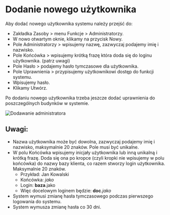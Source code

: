 # Dodanie nowego użytkownika
Aby dodać nowego użytkownika systemu należy przejść do:
- Zakładka Zasoby > menu Funkcje > Administratorzy.
- W nowo otwartym oknie, klikamy na przycisk Nowy.
- Pole Administratorzy > wpisujemy nazwę, zazwyczaj podajemy imię i nazwisko.
- Pole Końcówka > wpisujemy krótką frazę która doda się do loginu użytkownika. (patrz uwagi)
- Pole Hasło > podajemy hasło tymczasowe dla użytkownika.
- Pole Uprawnienia > przypisujemy użytkownikowi dostęp do funkcji systemu.
- Wpisujemy hasło.
- Klikamy Utwórz.

Po dodaniu nowego użytkownika trzeba jeszcze dodać uprawnienia do poszczególnych budynków w systemie.

![Dodawanie administratora](dodawanie-administratora.gif)

## Uwagi:
- Nazwa użytkownika może być dowolna, zazwyczaj podajemy imię i nazwisko, maksymalnie 20 znaków. Pole musi być unikalne.
- W polu Końcówka wpisujemy inicjały użytkownika lub inną unikalną i krótką frazę. Doda się ona po kropce (czyli kropki nie wpisujemy w polu końcówka) do nazwy bazy klienta, co razem stworzy login użytkownika. Maksymalnie 20 znaków.
  - Przykład: Jan Kowalski
  - Końcówka: *jako*
  - Login: **baza**.jako            
  - Więc docelowym loginem będzie: **doc**.*jako*
- System wymusi zmianę hasła tymczasowego podczas pierwszego logowania do systemu.
- System wymusza zmianę hasła co 30 dni.